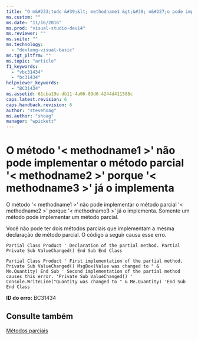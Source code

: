 ```yaml
---
title: "O m&#233;todo &#39;&lt; methodname1 &gt;&#39; n&#227;o pode implementar o m&#233;todo parcial &#39;&lt; methodname2 &gt;&#39; porque &#39;&lt; methodname3 &gt;&#39; j&#225; o implementa | Microsoft Docs"
ms.custom: ""
ms.date: "11/16/2016"
ms.prod: "visual-studio-dev14"
ms.reviewer: ""
ms.suite: ""
ms.technology: 
  - "devlang-visual-basic"
ms.tgt_pltfrm: ""
ms.topic: "article"
f1_keywords: 
  - "vbc31434"
  - "bc31434"
helpviewer_keywords: 
  - "BC31434"
ms.assetid: 61cba19e-db11-4a06-89d6-4244d411588c
caps.latest.revision: 6
caps.handback.revision: 6
author: "stevehoag"
ms.author: "shoag"
manager: "wpickett"
---
```

# O m&#233;todo &#39;&lt; methodname1 &gt;&#39; n&#227;o pode implementar o m&#233;todo parcial &#39;&lt; methodname2 &gt;&#39; porque &#39;&lt; methodname3 &gt;&#39; j&#225; o implementa
O método '\< methodname1 \>' não pode implementar o método parcial '\< methodname2 \>' porque '\< methodname3 \>' já o implementa. Somente um método pode implementar um método parcial.  
  
 Você não pode ter dois métodos parciais que implementam a mesma declaração de método parcial. O código a seguir causa esse erro.  
  
```vb#  
Partial Class Product ' Declaration of the partial method. Partial Private Sub ValueChanged() End Sub End Class  
```  
  
```vb#  
Partial Class Product ' First implementation of the partial method. Private Sub ValueChanged() MsgBox(Value was changed to " & Me.Quantity) End Sub ' Second implementation of the partial method causes this error. 'Private Sub ValueChanged() '    Console.WriteLine("Quantity was changed to " & Me.Quantity) 'End Sub End Class  
```  
  
 **ID do erro:** BC31434  
  
## Consulte também  
 [Métodos parciais](../../visual-basic/programming-guide/language-features/procedures/partial-methods.md)
